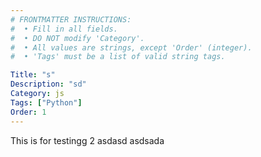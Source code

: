 ```yaml
---
# FRONTMATTER INSTRUCTIONS:
#  • Fill in all fields.
#  • DO NOT modify 'Category'.
#  • All values are strings, except 'Order' (integer).
#  • 'Tags' must be a list of valid string tags.

Title: "s"
Description: "sd"
Category: js
Tags: ["Python"]
Order: 1
---
```


This is for testingg 2
asdasd
asdsada
